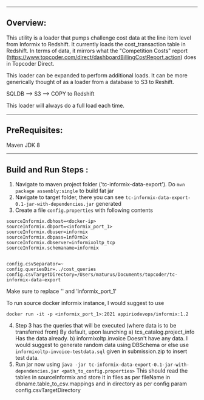 ---------------------
Overview:
---------------------
This utility is a loader that pumps challenge cost data at the line item level from Informix to Redshift. It currently loads the cost_transaction table in Redshift. In terms of data, it mirrors what the "Competition Costs" report (https://www.topcoder.com/direct/dashboardBillingCostReport.action) does in Topcoder Direct. 

This loader can be expanded to perform additional loads.  It can be more generically thought of as a loader from a database to S3 to Reshift.

SQLDB --> S3 --> COPY to Redshift

This loader will always do a full load each time. 


---------------------
PreRequisites:
---------------------
Maven
JDK 8

---------------------
Build and Run Steps :
---------------------



1. Navigate to maven project folder ('tc-informix-data-export'). Do `mvn package assembly:single` to build fat jar
2. Navigate to target folder, there you can see `tc-informix-data-export-0.1-jar-with-dependencies.jar` generated
3. Create a file `config.properties` with following contents

```
sourceInformix.dbhost=<docker-ip>
sourceInformix.dbport=<informix_port_1>
sourceInformix.dbuser=informix
sourceInformix.dbpass=1nf0rm1x
sourceInformix.dbserver=informixoltp_tcp
sourceInformix.schemaname=informix


config.csvSeparator=~
config.queriesDir=../cost_queries
config.csvTargetDirectory=/Users/maturus/Documents/topcoder/tc-informix-data-export
```
Make sure to replace '<docker-ip>' and 'informix_port_1'

To run source docker informix instance, I would suggest to use

`docker run -it -p <informix_port_1>:2021 appiriodevops/informix:1.2`

4. Step 3 has the queries that will be executed (where data is to be transferred from)
	By default, upon launching
	a) tcs_catalog.project_info
		Has the data already.
	b) informixoltp.invoice
		Doesn't have any data. I would suggest to generate random data using DBSchema or else use
		`informixoltp-invoice-testdata.sql` given in submission.zip to insert test data.
5. Run jar now using
	`java -jar tc-informix-data-export-0.1-jar-with-dependencies.jar <path_to_config.properties>`
	This should read the tables in sourceInformix and store it in files as per fileName in dbname.table_to_csv.mappings and in directory as per config param config.csvTargetDirectory
